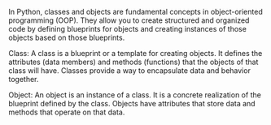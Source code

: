 In Python, classes and objects are fundamental concepts in object-oriented programming (OOP). They allow you to create structured and organized code by defining blueprints for objects and creating instances of those objects based on those blueprints.

Class: A class is a blueprint or a template for creating objects. It defines the attributes (data members) and methods (functions) that the objects of that class will have. Classes provide a way to encapsulate data and behavior together.

Object: An object is an instance of a class. It is a concrete realization of the blueprint defined by the class. Objects have attributes that store data and methods that operate on that data.
